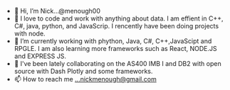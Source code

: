 - 👋 Hi,  I’m Nick...@menough00
- 👀 I love to code and work with anything about data. I am effient in C++, C#, java, python, and JavaScrip. I rencently have been doing projects with node.   
- 🌱 I’m currently working with phython, Java, C#, C++,JavaScipt and RPGLE. I am also learning more frameworks such as React, NODE.JS and EXPRESS JS.
- 💞️ I've been lately  collaborating on the AS400 IMB I and DB2 with open source with Dash Plotly and some frameworks.
- 📫 How to reach me ...nickmenough@gmail.com 

<!---
menough00/menough00 is a ✨ special ✨ repository because its `README.md` (this file) appears on your GitHub profile.
You can click the Preview link to take a look at your changes.
--->
